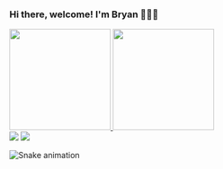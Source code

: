 ### Hi there, welcome! I'm Bryan 🙋🏻‍♂️

 <div>
  <a href="https://github.com/Bss97">
  <img height="180em" src="https://github-readme-stats.vercel.app/api?username=Bss97&show_icons=true&theme=nord&include_all_commits=true&count_private=true"/>
  <img height="180em" src="https://github-readme-stats.vercel.app/api/top-langs/?username=Bss97&layout=compact&langs_count=7&theme=nord"/>
</div>  
  <a href = "mailto:bryansantos75@gmail.com"><img src="https://img.shields.io/badge/Gmail-D14836?style=for-the-badge&logo=gmail&logoColor=white" target="_blank"></a>
  <a href="https://www.linkedin.com/in/bryasan/" target="_blank"><img src="https://img.shields.io/badge/-LinkedIn-%230077B5?style=for-the-badge&logo=linkedin&logoColor=white" target="_blank"></a> 
 
</div>

![Snake animation](https://github.com/Bss97/Bss97/blob/output/github-contribution-grid-snake.svg)




